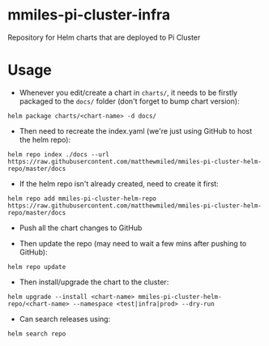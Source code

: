 # mmiles-pi-cluster-infra
Repository for Helm charts that are deployed to Pi Cluster

# Usage

* Whenever you edit/create a chart in `charts/`, it needs to be firstly packaged to the `docs/` folder (don't forget to bump chart version):

```commandline
helm package charts/<chart-name> -d docs/
```

* Then need to recreate the index.yaml (we're just using GitHub to host the helm repo):

```commandline
helm repo index ./docs --url https://raw.githubusercontent.com/matthewmiled/mmiles-pi-cluster-helm-repo/master/docs
```

* If the helm repo isn't already created, need to create it first:

```commandline
helm repo add mmiles-pi-cluster-helm-repo https://raw.githubusercontent.com/matthewmiled/mmiles-pi-cluster-helm-repo/master/docs
```

* Push all the chart changes to GitHub

* Then update the repo (may need to wait a few mins after pushing to GitHub):

```commandline
helm repo update
```

* Then install/upgrade the chart to the cluster:

```commandline
helm upgrade --install <chart-name> mmiles-pi-cluster-helm-repo/<chart-name> --namespace <test|infra|prod> --dry-run
```

* Can search releases using:

```commandline
helm search repo
```
